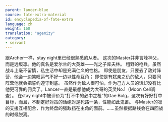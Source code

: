 ```yaml
---
parent: lancer-blue
source: fate-extra-material
id: encyclopedia-of-fate-extra
language: zh
weight: 160
translation: "agemizy"
category:
- servant
---
```


跟Archer一样，stay night里已经很熟悉的从者。
这次的Master并非言峰神父，而是远坂凛。他的真名是爱尔兰的大英雄——光之子库夫林。
粗野的枪兵，虽然战斗上毫不留情，私生活中却是充满仁义的性格。
即使是朋友，只要去了敌对阵营，他会一边笑叹运气不好一边以性命互角；
即使是有弑亲之仇的敌人，只要同阵营他就会把誓约遵守到底。
虽然作为敌人很可怕，作为己方人员的话却没有比他更可靠的佣兵了。Lancer一直是最想他成为大哥的英灵No.1（Moon Cell调查）。
在stay night中被评价为“打不中的必中之枪”的Gae Bolg，这次有好好打中目标，而且，不制定好对策的话绝对是死路一条，性能如此鬼畜。
与Master的凛的支援互相配合，作为终盘的强敌挡在主角的面前。……虽然根据路线会在四回战的时候脱离。
